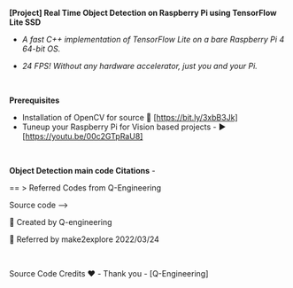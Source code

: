 **[Project] Real Time Object Detection on Raspberry Pi using TensorFlow Lite SSD**

-  <em> A fast C++ implementation of TensorFlow Lite on a bare Raspberry Pi 4 64-bit OS.</em>  

-  <em> 24 FPS! Without any hardware accelerator, just you and your Pi. </em> 

<br>  

**Prerequisites**  
- Installation of OpenCV for source                    🔗  [https://bit.ly/3xbB3Jk]
- Tuneup your Raspberry Pi for Vision based projects - ▶️  [https://youtu.be/00c2GTpRaU8]  

<br>

**Object Detection main code Citations** -  
  
== > Referred Codes from Q-Engineering  
  
Source code -->   

📎 Created by Q-engineering  
    
📎 Referred by make2explore 2022/03/24  

<br>  
  
Source Code Credits ❤️ -  Thank you - [Q-Engineering]  